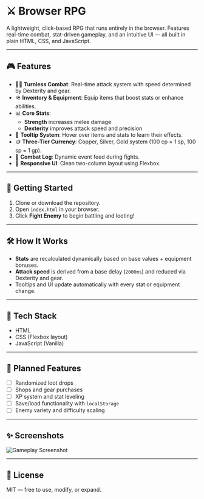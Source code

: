 # ⚔️ Browser RPG

A lightweight, click-based RPG that runs entirely in the browser. Features real-time combat, stat-driven gameplay, and an intuitive UI — all built in plain HTML, CSS, and JavaScript.

---

## 🎮 Features

- 🧙‍♂️ **Turnless Combat**: Real-time attack system with speed determined by Dexterity and gear.
- 🪖 **Inventory & Equipment**: Equip items that boost stats or enhance abilities.
- 📊 **Core Stats**:
  - **Strength** increases melee damage
  - **Dexterity** improves attack speed and precision
- 🧠 **Tooltip System**: Hover over items and stats to learn their effects.
- 🪙 **Three-Tier Currency**: Copper, Silver, Gold system (100 cp = 1 sp, 100 sp = 1 gp).
- 💬 **Combat Log**: Dynamic event feed during fights.
- 📱 **Responsive UI**: Clean two-column layout using Flexbox.

---

## 🚀 Getting Started

1. Clone or download the repository.
2. Open `index.html` in your browser.
3. Click **Fight Enemy** to begin battling and looting!

---

## 🛠 How It Works

- **Stats** are recalculated dynamically based on base values + equipment bonuses.
- **Attack speed** is derived from a base delay (`2000ms`) and reduced via Dexterity and gear.
- Tooltips and UI update automatically with every stat or equipment change.

---

## 🔧 Tech Stack

- HTML
- CSS (Flexbox layout)
- JavaScript (Vanilla)

---

## 🧱 Planned Features

- [ ] Randomized loot drops
- [ ] Shops and gear purchases
- [ ] XP system and stat leveling
- [ ] Save/load functionality with `localStorage`
- [ ] Enemy variety and difficulty scaling

---

## ✨ Screenshots

![Gameplay Screenshot](https://github.com/user-attachments/assets/df6daca1-abb1-4653-a690-ae7448d03a48)


---

## 📄 License

MIT — free to use, modify, or expand.
